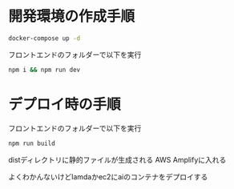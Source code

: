 # 開発環境の作成手順
``` sh
docker-compose up -d
```
フロントエンドのフォルダーで以下を実行
```sh
npm i && npm run dev
```

# デプロイ時の手順
フロントエンドのフォルダーで以下を実行
```sh
npm run build
```
distディレクトリに静的ファイルが生成される AWS Amplifyに入れる

よくわかんないけどlamdaかec2にaiのコンテナをデプロイする
